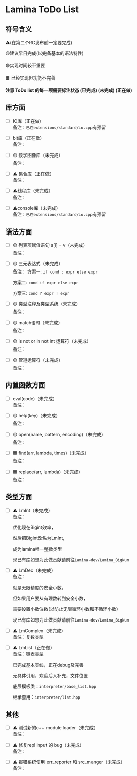 # Lamina ToDo List

## 符号含义
⚠️(在第二个RC发布前一定要完成)

🟡建议早日完成(以完备基本的语法特性)

🟢实现时间较不重要

🟧 已经实现但功能不完善


<b> 注意 ToDo list 的每一项需要标注状态 (已完成) (未完成) (正在做)
</b>

## 库方面
- [ ] IO库（正在做）<br>
     备注：`已在extensions/standard/io.cpp`有预留

- [ ] bit库（正在做）<br>     备注：

- [ ] 🟡 数学图像库（未完成）<br>     备注：

- [ ] ⚠️ 集合库（正在做）<br>     备注：

- [ ] ⚠️线程库（未完成）<br>     备注：

- [ ] ⚠️console库（未完成）<br>
     备注：`已在extensions/standard/io.cpp`有预留

## 语法方面

- [ ] 🟡 列表项赋值语句 a[i] = v（未完成）<br>
     备注：

- [ ] 🟡 三元表达式（未完成）<br>
     备注：
    方案一: `if cond : expr else expr`

    方案二: `cond if expr else expr`

    方案三:  `cond ? expr ! expr`

- [ ] 🟡 类型注释及类型系统（未完成）<br>
     备注：

- [ ] 🟡 match语句（未完成）<br>
     备注：

- [ ] 🟡 is not or in not int 运算符（未完成）<br>
     备注：

- [ ] 🟡 管道运算符（未完成）<br>
     备注：

## 内置函数方面
- [ ] eval(code)（未完成）<br>
     备注：

- [ ] 🟡 help(key)（未完成）<br>
     备注：

- [ ] 🟡 open(name, pattern, encoding)（未完成）<br>
     备注：

- [ ] 🟧 find(arr, lambda, times)（未完成）<br>
    备注：

- [ ] 🟧 replace(arr, lambda)（未完成）<br>
     备注：

## 类型方面
- [ ] ⚠️ LmInt（未完成）<br>
     备注：

     优化现在Bigint效率，

     然后把Bigint改名为LmInt, 

     成为lamina唯一整数类型

     现已有库如想为此做贡献请前往`Lamina-dev/Lamina_BigNum`

- [ ] ⚠️ LmDec（未完成）<br>
     备注：

     就是无限精度的安全小数， 

     但如果用户要从有理数转到安全小数，

     需要设置小数位数(以防止无限循环小数和不循环小数）

     现已有库如想为此做贡献请前往`Lamina-dev/Lamina_BigNum`

- [ ] ⚠️ LmComplex（未完成）<br>
     备注：复数类型

- [ ] ⚠️ LmList（正在做）<br>
     备注：链表类型

     已完成基本实线，正在debug及完善

     无具体引用，欢迎后人补充，文件位置

     底层模板类：`interpreter/base_list.hpp`

     继承套用：`interpreter/list.hpp`

## 其他
- [ ] ⚠️ 测试新的c++ module loader（未完成）<br>
     备注：

- [ ] ⚠️ 修复repl input 的 bug（未完成）<br>
     备注：

- [ ] ⚠️ 报错系统使用 err_reporter 和 src_manger（未完成）<br>
     备注：
